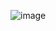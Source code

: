 ![image](https://github.com/mjkim0819/NI2L_STUDY/assets/108729047/2bf6dbaa-c0ee-4714-9e8b-c0718110b1fc)
